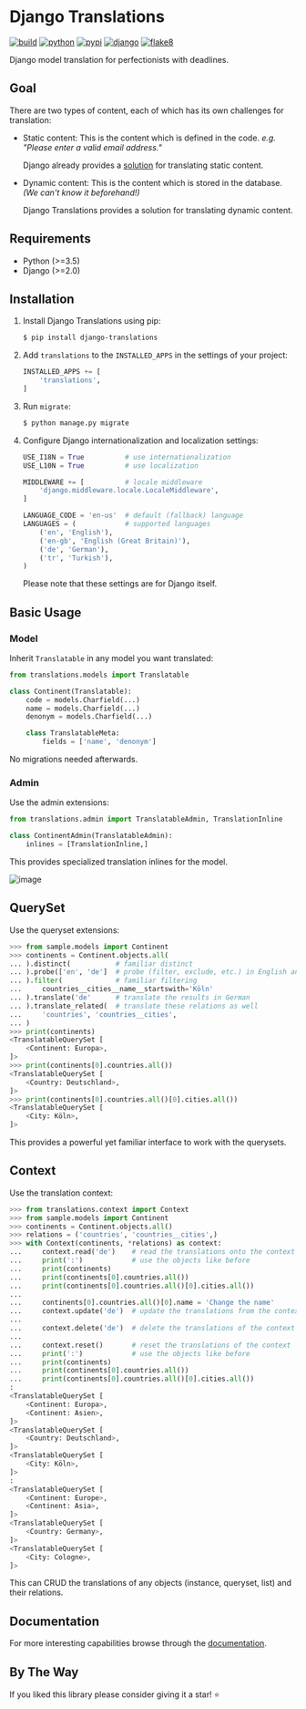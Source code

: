 # Django Translations

[![build](https://travis-ci.com/bbmokhtari/django-translations.svg?branch=master)](https://travis-ci.com/bbmokhtari/django-translations)
[![python](https://img.shields.io/badge/python-3.5%7C3.6-0073b7.svg)](https://pypi.org/project/django-translations/)
[![pypi](https://img.shields.io/badge/pypi-1.0.0-f9d35f.svg)](https://pypi.org/project/django-translations/)
[![django](https://img.shields.io/badge/django-2.0%7C2.1-0C4B33.svg)](https://pypi.org/project/django-translations/)
[![flake8](https://img.shields.io/badge/flake8-linted-green.svg)](https://travis-ci.com/bbmokhtari/django-translations)

Django model translation for perfectionists with deadlines.

## Goal

There are two types of content, each of which has its own challenges for translation:

- Static content: This is the content which is defined in the code.
  _e.g. "Please enter a valid email address."_

  Django already provides a
  [solution](https://docs.djangoproject.com/en/2.1/topics/i18n/translation/)
  for translating static content.

- Dynamic content: This is the content which is stored in the database.
  _(We can't know it beforehand!)_

  Django Translations provides a solution
  for translating dynamic content.

## Requirements

- Python (\>=3.5)
- Django (\>=2.0)

## Installation

1.  Install Django Translations using pip:
    
    ``` bash
    $ pip install django-translations
    ```

2.  Add `translations` to the `INSTALLED_APPS` in the settings of your
    project:
    
    ``` python
    INSTALLED_APPS += [
        'translations',
    ]
    ```

3.  Run `migrate`:
    
    ``` bash
    $ python manage.py migrate
    ```

4.  Configure Django internationalization and localization settings:
    
    ``` python
    USE_I18N = True          # use internationalization
    USE_L10N = True          # use localization
    
    MIDDLEWARE += [          # locale middleware
        'django.middleware.locale.LocaleMiddleware',
    ]
    
    LANGUAGE_CODE = 'en-us'  # default (fallback) language
    LANGUAGES = (            # supported languages
        ('en', 'English'),
        ('en-gb', 'English (Great Britain)'),
        ('de', 'German'),
        ('tr', 'Turkish'),
    )
    ```
    
    Please note that these settings are for Django itself.

## Basic Usage

### Model

Inherit `Translatable` in any model you want translated:

``` python
from translations.models import Translatable

class Continent(Translatable):
    code = models.Charfield(...)
    name = models.Charfield(...)
    denonym = models.Charfield(...)

    class TranslatableMeta:
        fields = ['name', 'denonym']
```

No migrations needed afterwards.

### Admin

Use the admin extensions:

``` python
from translations.admin import TranslatableAdmin, TranslationInline

class ContinentAdmin(TranslatableAdmin):
    inlines = [TranslationInline,]
```

This provides specialized translation inlines for the model.

![image](https://raw.githubusercontent.com/bbmokhtari/django-translations/master/docs/_static/admin.png)

## QuerySet

Use the queryset extensions:

``` python
>>> from sample.models import Continent
>>> continents = Continent.objects.all(
... ).distinct(           # familiar distinct
... ).probe(['en', 'de']  # probe (filter, exclude, etc.) in English and German
... ).filter(             # familiar filtering
...     countries__cities__name__startswith='Köln'
... ).translate('de'      # translate the results in German
... ).translate_related(  # translate these relations as well
...     'countries', 'countries__cities',
... )
>>> print(continents)
<TranslatableQuerySet [
    <Continent: Europa>,
]>
>>> print(continents[0].countries.all())
<TranslatableQuerySet [
    <Country: Deutschland>,
]>
>>> print(continents[0].countries.all()[0].cities.all())
<TranslatableQuerySet [
    <City: Köln>,
]>
```

This provides a powerful yet familiar interface to work with the querysets.

## Context

Use the translation context:

``` python
>>> from translations.context import Context
>>> from sample.models import Continent
>>> continents = Continent.objects.all()
>>> relations = ('countries', 'countries__cities',)
>>> with Context(continents, *relations) as context:
...     context.read('de')    # read the translations onto the context
...     print(':')            # use the objects like before
...     print(continents)
...     print(continents[0].countries.all())
...     print(continents[0].countries.all()[0].cities.all())
... 
...     continents[0].countries.all()[0].name = 'Change the name'
...     context.update('de')  # update the translations from the context
... 
...     context.delete('de')  # delete the translations of the context
... 
...     context.reset()       # reset the translations of the context
...     print(':')            # use the objects like before
...     print(continents)
...     print(continents[0].countries.all())
...     print(continents[0].countries.all()[0].cities.all())
:
<TranslatableQuerySet [
    <Continent: Europa>,
    <Continent: Asien>,
]>
<TranslatableQuerySet [
    <Country: Deutschland>,
]>
<TranslatableQuerySet [
    <City: Köln>,
]>
:
<TranslatableQuerySet [
    <Continent: Europe>,
    <Continent: Asia>,
]>
<TranslatableQuerySet [
    <Country: Germany>,
]>
<TranslatableQuerySet [
    <City: Cologne>,
]>
```

This can CRUD the translations of any objects (instance, queryset, list) and their relations.

## Documentation

For more interesting capabilities browse through the
[documentation](http://bbmokhtari.github.io/django-translations).

## By The Way

If you liked this library please consider giving it a star! ⭐️
